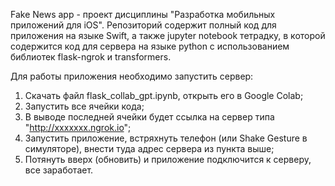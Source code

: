 Fake News app - проект дисциплины "Разработка мобильных приложений для iOS". 
Репозиторий содержит полный код для приложения на языке Swift, а также jupyter notebook тетрадку, в которой содержится код для сервера на языке python с использованием библиотек flask-ngrok и transformers.

Для работы приложения необходимо запустить сервер:
1. Скачать файл flask_collab_gpt.ipynb, открыть его в Google Colab;
2. Запустить все ячейки кода;
3. В выводе последней ячейки будет ссылка на сервер типа "http://xxxxxxx.ngrok.io";
4. Запустить приложение, встряхнуть телефон (или Shake Gesture в симуляторе), внести туда адрес сервера из пункта выше;
5. Потянуть вверх (обновить) и приложение подключится к серверу, все заработает.

